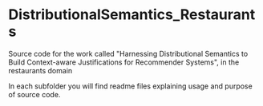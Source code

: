 # DistributionalSemantics_Restaurants
Source code for the work called "Harnessing Distributional Semantics to Build Context-aware Justifications for Recommender Systems", in the restaurants domain

In each subfolder you will find readme files explaining usage and purpose of source code.